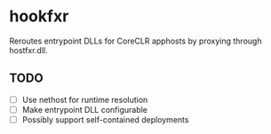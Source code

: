 # hookfxr
Reroutes entrypoint DLLs for CoreCLR apphosts by proxying through hostfxr.dll.

## TODO
- [ ] Use nethost for runtime resolution
- [ ] Make entrypoint DLL configurable
- [ ] Possibly support self-contained deployments